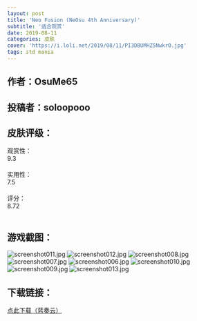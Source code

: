 ```yaml
---
layout: post
title: 'Neo Fusion (NeOsu 4th Anniversary)'
subtitle: '适合观赏'
date: 2019-08-11
categories: 皮肤
cover: 'https://i.loli.net/2019/08/11/PI3DBUMHZ5NwkrO.jpg'
tags: std mania 
---
```


## 作者：OsuMe65

## 投稿者：soloopooo

## 皮肤评级：

<section class="progress-b">
    <div>观赏性：
    </div>
<div class="progress" style="height: 35px;">
    <div class="progress-bar progress-bar-success progress-bar-striped active" style="width:93%;"> 
        <div class="progress-value">9.3</div> 
    </div>
</div>
</section>
<section class="progress-b">
    <div>实用性：
    </div>
<div class="progress" style="height: 35px;">
    <div class="progress-bar progress-bar-success progress-bar-striped active" style="width:75%;"> 
        <div class="progress-value">7.5</div> 
    </div>
</div>
</section>
<section class="progress-b">
    <div>评分：
    </div>
<div class="progress" style="height: 35px;">
    <div class="progress-bar progress-bar-success progress-bar-striped active" style="width:87.2%;"> 
        <div class="progress-value">8.72</div> 
    </div>
</div>
</section>
 
## 游戏截图：

![screenshot011.jpg](https://i.loli.net/2019/08/11/LcgDGE5kiRt6P42.jpg)
![screenshot012.jpg](https://i.loli.net/2019/08/11/PI3DBUMHZ5NwkrO.jpg)
![screenshot008.jpg](https://i.loli.net/2019/08/11/K9O2twArJalXbgG.jpg)
![screenshot007.jpg](https://i.loli.net/2019/08/11/sAamQpJNohfMrVj.jpg)
![screenshot006.jpg](https://i.loli.net/2019/08/11/ZenjPyKxUtE2k5H.jpg)
![screenshot010.jpg](https://i.loli.net/2019/08/11/Wrpjy6o5gaIt3wB.jpg)
![screenshot009.jpg](https://i.loli.net/2019/08/11/7ZLx6Av9DoQmOaj.jpg)
![screenshot013.jpg](https://i.loli.net/2019/08/11/pjN9bBXkKZvcumw.jpg)



## 下载链接：

[点此下载（蓝奏云）](https://www.lanzous.com/i3ssieb)

